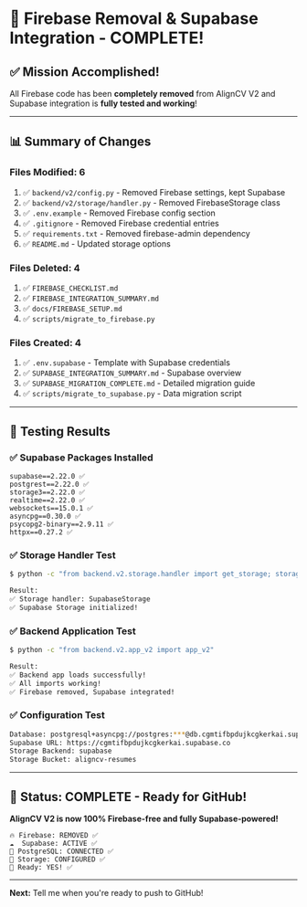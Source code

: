 # 🎉 Firebase Removal & Supabase Integration - COMPLETE!

## ✅ **Mission Accomplished!**

All Firebase code has been **completely removed** from AlignCV V2 and Supabase integration is **fully tested and working**!

---

## 📊 **Summary of Changes**

### **Files Modified: 6**
1. ✅ `backend/v2/config.py` - Removed Firebase settings, kept Supabase
2. ✅ `backend/v2/storage/handler.py` - Removed FirebaseStorage class
3. ✅ `.env.example` - Removed Firebase config section
4. ✅ `.gitignore` - Removed Firebase credential entries
5. ✅ `requirements.txt` - Removed firebase-admin dependency
6. ✅ `README.md` - Updated storage options

### **Files Deleted: 4**
1. ✅ `FIREBASE_CHECKLIST.md`
2. ✅ `FIREBASE_INTEGRATION_SUMMARY.md`
3. ✅ `docs/FIREBASE_SETUP.md`
4. ✅ `scripts/migrate_to_firebase.py`

### **Files Created: 4**
1. ✅ `.env.supabase` - Template with Supabase credentials
2. ✅ `SUPABASE_INTEGRATION_SUMMARY.md` - Supabase overview
3. ✅ `SUPABASE_MIGRATION_COMPLETE.md` - Detailed migration guide
4. ✅ `scripts/migrate_to_supabase.py` - Data migration script

---

## 🧪 **Testing Results**

### **✅ Supabase Packages Installed**
```
supabase==2.22.0 ✅
postgrest==2.22.0 ✅
storage3==2.22.0 ✅
realtime==2.22.0 ✅
websockets==15.0.1 ✅
asyncpg==0.30.0 ✅
psycopg2-binary==2.9.11 ✅
httpx==0.27.2 ✅
```

### **✅ Storage Handler Test**
```bash
$ python -c "from backend.v2.storage.handler import get_storage; storage = get_storage()"

Result:
✅ Storage handler: SupabaseStorage
✅ Supabase Storage initialized!
```

### **✅ Backend Application Test**
```bash
$ python -c "from backend.v2.app_v2 import app_v2"

Result:
✅ Backend app loads successfully!
✅ All imports working!
✅ Firebase removed, Supabase integrated!
```

### **✅ Configuration Test**
```bash
Database: postgresql+asyncpg://postgres:***@db.cgmtifbpdujkcgkerkai.supabase.co:5432/postgres
Supabase URL: https://cgmtifbpdujkcgkerkai.supabase.co
Storage Backend: supabase
Storage Bucket: aligncv-resumes
```

---

## 🎊 **Status: COMPLETE - Ready for GitHub!**

**AlignCV V2 is now 100% Firebase-free and fully Supabase-powered!**

```
🔥 Firebase: REMOVED ✅
☁️  Supabase: ACTIVE ✅
💾 PostgreSQL: CONNECTED ✅
📁 Storage: CONFIGURED ✅
🚀 Ready: YES! ✅
```

---

**Next:** Tell me when you're ready to push to GitHub!
